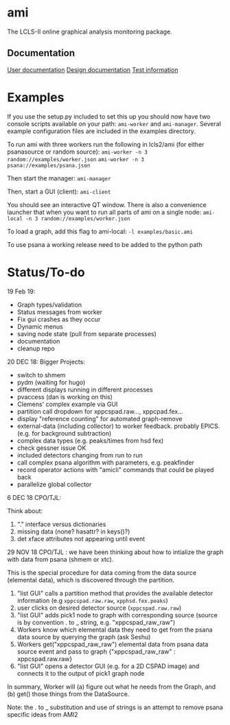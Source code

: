 # ami
The LCLS-II online graphical analysis monitoring package.

## Documentation
[User documentation](doc/userdoc.md)
[Design documentation](doc/toplevel.md)
[Test information](doc/testing.md)

# Examples
If you use the setup.py included to set this up you should now have two console
scripts available on your path: `ami-worker` and `ami-manager`. Several example
configuration files are included in the examples directory.

To run ami with three workers run the following in lcls2/ami (for either psanasource or random source):
```ami-worker -n 3 random://examples/worker.json```
```ami-worker -n 3 psana://examples/psana.json```

Then start the manager:
```ami-manager```

Then, start a GUI (client):
```ami-client```

You should see an interactive QT window. There is also a convenience launcher
that when you want to run all parts of ami on a single node:
```ami-local -n 3 random://examples/worker.json```

To load a graph, add this flag to ami-local:
```-l examples/basic.ami```

To use psana a working release need to be added to the python path

# Status/To-do

19 Feb 19:
- Graph types/validation
- Status messages from worker
- Fix gui crashes as they occur
- Dynamic menus
- saving node state (pull from separate processes)
- documentation
- cleanup repo

20 DEC 18:
Bigger Projects:
- switch to shmem
- pydm (waiting for hugo)
- different displays running in different processes
- pvaccess (dan is working on this)
- Clemens' complex example via GUI
- partition call dropdown for xppcspad.raw..., xppcpad.fex...
- display "reference counting" for automated graph-remove
- external-data (including collector) to worker feedback. probably EPICS.  (e.g. for background subtraction)
- complex data types (e.g. peaks/times from hsd fex)
- check gessner issue OK
- included detectors changing from run to run
- call complex psana algorithm with parameters, e.g. peakfinder
- record operator actions with "amicli" commands that could be played back
- parallelize global collector

6 DEC 18
CPO/TJL:

Think about:
1. "." interface versus dictionaries
2. missing data (none? hasattr? in keys()?)
3. det xface attributes not appearing until event

29 NOV 18
CPO/TJL : we have been thinking about how to intialize the graph with data from psana (shmem or xtc).

This is the special procedure for data coming from the data source (elemental data), which is discovered through the partition.

1. "list GUI" calls a partition method that provides the available detector information (e.g `xppcspad.raw.raw`, `xpphsd.fex.peaks`)
2. user clicks on desired detector source (`xppcspad.raw.raw`)
3. "list GUI" adds pick1 node to graph with corresponding source (source is by convention . to _ string, e.g. "xppcspad_raw_raw")
4. Workers know which elemental data they need to get from the psana data source by querying the graph (ask Seshu)
5. Workers get("xppcspad_raw_raw") elemental data from psana data source event and pass to graph {"xppcspad_raw_raw" : xppcspad.raw.raw}
6. "list GUI" opens a detector GUI (e.g. for a 2D CSPAD image) and connects it to the output of pick1 graph node

In summary, Worker will (a) figure out what he needs from the Graph, and (b) get() those things from the DataSource.

Note: the . to _ substitution and use of strings is an attempt to remove psana specific ideas from AMI2

